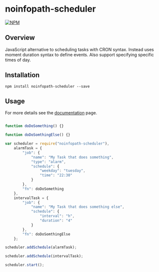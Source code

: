 # noinfopath-scheduler

[![NPM](https://nodei.co/npm/noinfopath-scheduler.png?downloads=true&downloadRank=true&stars=true)](https://nodei.co/npm/noinfopath-scheduler/)

## Overview

JavaScript alternative to scheduling tasks with CRON syntax.  Instead uses moment duration syntax to define events. Also support specifying specific times of day.

## Installation

	npm install noinfopath-scheduler --save

## Usage

For more details see the [documentation](https://github.com/noInfoPath/noinfopath-scheduler/blob/master/documentation.md) page.

```JavaScript

function doDoSomething() {}

function doDoSomthingElse() {}

var scheduler = require("noinfopath-scheduler"),
	alarmTask = {
		"job": {
			"name": "My Task that does something",
			"type": "alarm",
			"schedule": {
				"weekday": "tuesday",
				"time": "22:30"
			}
		},
		"fn": doDoSomething
	},
	intervalTask = {
		"job": {
			"name": "My Task that does something else",
			"schedule": {
				"interval": "h",
				"duration": "4"
			}
		},
		"fn": doDoSomthingElse
	};

scheduler.addSchedule(alarmTask);

scheduler.addSchedule(intervalTask);

scheduler.start();

```
